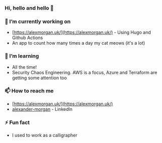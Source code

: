 ### Hi, hello and hello 👋

### 🔭 I’m currently working on 
- [https://alexmorgan.uk/](https://alexmorgan.uk/) - Using Hugo and Github Actions
- An app to count how many times a day my cat meows (it's a lot)
### 🌱 I’m learning
- All the time!
- Security Chaos Engineering. AWS is a focus, Azure and Terraform are getting some attention too
### 📫 How to reach me
- [https://alexmorgan.uk/](https://alexmorgan.uk/)
- [alexander-morgan](https://linkedin.com/in/alexander-morgan-15189a11) - LinkedIn
### ⚡ Fun fact
- I used to work as a calligrapher
